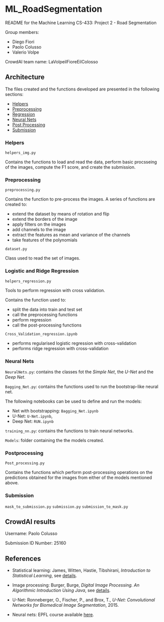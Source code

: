 # ML_RoadSegmentation

README for the Machine Learning CS-433: Project 2 - Road Segmentation

Group members: 
- Diego Fiori
- Paolo Colusso 
- Valerio Volpe

CrowdAI team name: LaVolpeilFioreEilColosso

## Architecture

The files created and the functions developed are presented in the following sections:

* [Helpers](#helpers)
* [Preprocessing](#prepr)
* [Regression](#regression)
* [Neural Nets](#cnn)
* [Post Processing](#pp)
* [Submission](#subm)


### <a name="helpers"></a>Helpers
```helpers_img.py```

Contains the functions to load and read the data, perform basic procsseing of the images, compute the F1 score, and create the submission.

### <a name="prepr"></a>Preprocessing
```preprocessing.py```

Contains the function to pre-process the images. A series of functions are created to:
 * extend the dataset by means of rotation and flip
 * extend the borders of the image
 * apply filters on the images
 * add channels to the image
 * extract the features as mean and variance of the channels
 * take features of the polynomials
 
 ```dataset.py```

Class used to read the set of images.

### <a name="regression"></a>Logistic and Ridge Regression
```helpers_regression.py```

Tools to perform regression with cross validation. 

Contains the function used to:
 + split the data into train and test set
 + call the preprocessing functions
 + perform regression
 + call the post-processing functions
 
```Cross_Validation_regression.ipynb```

 + performs regularised logistic regression with cross-validation
 + performs ridge regression with cross-validation

### <a name="cnn"></a>Neural Nets
```NeuralNets.py```: contains the classes fot the *Simple Net*, the *U-Net* and the *Deep Net*.

```Bagging_Net.py```: contains the functions used to run the bootstrap-like neural net.

The following notebooks can be used to define and run the models:
+ Net with bootstrapping: ```Bagging_Net.ipynb```
+ U-Net:  ```U-Net.ipynb```,
+ Deep Net: ```RUN.ipynb```

```training_nn.py```: contains the functions to train neural networks.

 ```Models```: folder containing the the models created.

### <a name="pp"></a>Postprocessing
```Post_processing.py```

Contains the functions which perform post-processing operations on the predictions obtained for the images from either of the models mentioned above.

### <a name="subm"></a>Submission

```mask_to_submission.py```
```submission.py```
```submission_to_mask.py```

## CrowdAI results
Username: Paolo Colusso

Submission ID Number: 25160

## References

+ Statistical learning: James, Witten, Hastie, Tibshirani, *Introduction to Statistical Learning*, see [details](https://www-bcf.usc.edu/~gareth/ISL/).

+ Image processing: Burger, Burge, *Digital Image Processing. An Algorithmic Introduction Using Java*, see [details](https://www.springer.com/de/book/9781447166832).

+ U-Net: Ronneberger, O., Fischer, P., and Brox, T., *U-Net: Convolutional Networks for Biomedical Image Segmentation*, 2015.

+ Neural nets: EPFL course available [here](https://fleuret.org/ee559-2018/dlc/).
